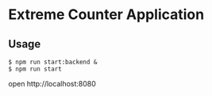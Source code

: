# Extreme Counter Application

## Usage

```
$ npm run start:backend &
$ npm run start
```

open http://localhost:8080
